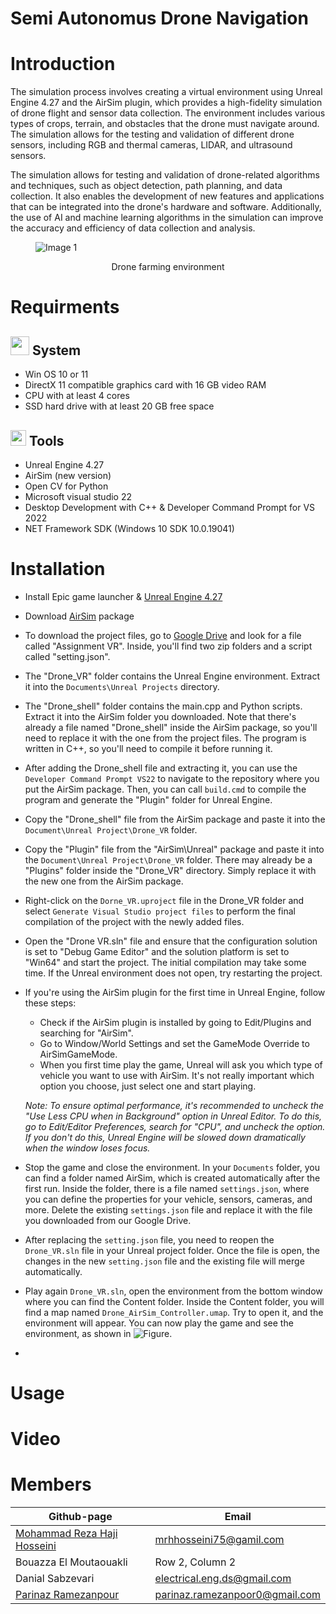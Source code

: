# Semi Autonomus Drone Navigation

Introduction
=============

The simulation process involves creating a virtual environment using Unreal Engine 4.27 and the AirSim plugin, which provides a high-fidelity simulation of drone flight and sensor data collection. The environment includes various types of crops, terrain, and obstacles that the drone must navigate around. The simulation allows for the testing and validation of different drone sensors, including RGB and thermal cameras, LIDAR, and ultrasound sensors.

The simulation allows for testing and validation of drone-related algorithms and techniques, such as object detection, path planning, and data collection. It also enables the development of new features and applications that can be integrated into the drone's hardware and software. Additionally, the use of AI and machine learning algorithms in the simulation can improve the accuracy and efficiency of data collection and analysis.

<figure>
  <img src="https://user-images.githubusercontent.com/80394968/224868977-cf1cd102-3fbf-4de7-96cc-528c55794761.png" alt="Image 1">
</figure>
<p align="center">
  Drone farming environment
</p>

Requirments
===========

<img src="https://user-images.githubusercontent.com/80394968/224969515-c77bdfe8-f115-4f14-bb31-0ca5ce6cbf19.png" width="30" /> System 
-------

* Win OS 10 or 11 
* DirectX 11 compatible graphics card with 16 GB video RAM
* CPU with at least 4 cores
* SSD hard drive with at least 20 GB free space 

<img src="https://user-images.githubusercontent.com/80394968/224971035-f404cb16-4c9c-437e-b70d-61cad87f9847.png" width="25" /> Tools
-----
* Unreal Engine 4.27
* AirSim (new version)
* Open CV for Python
* Microsoft visual studio 22 
* Desktop Development with C++ & Developer Command Prompt for VS 2022
* NET Framework SDK (Windows 10 SDK 10.0.19041)

Installation
=============
* Install Epic game launcher & [Unreal Engine 4.27](https://docs.unrealengine.com/4.27/en-US/Basics/InstallingUnrealEngine/)
* Download [AirSim](https://microsoft.github.io/AirSim/) package 
* To download the project files, go to [Google Drive](https://drive.google.com/drive/folders/1HEl6NDDz8kOuERAFpLMrJWBNcjAKZSu_?usp=share_link) and look for a file called "Assignment VR". Inside, you'll find two zip folders and a script called "setting.json".

* The "Drone_VR" folder contains the Unreal Engine environment. Extract it into the ``Documents\Unreal Projects`` directory.

* The "Drone_shell" folder contains the main.cpp and Python scripts. Extract it into the AirSim folder you downloaded. Note that there's already a file named "Drone_shell" inside the AirSim package, so you'll need to replace it with the one from the project files. The program is written in C++, so you'll need to compile it before running it.
 
* After adding the Drone_shell file and extracting it, you can use the ``Developer Command Prompt VS22`` to navigate to the repository where you put the AirSim package. Then, you can call ``build.cmd`` to compile the program and generate the "Plugin" folder for Unreal Engine.
* Copy the "Drone_shell" file from the AirSim package and paste it into the ``Document\Unreal Project\Drone_VR`` folder.
* Copy the "Plugin" file from the "AirSim\Unreal" package and paste it into the ``Document\Unreal Project\Drone_VR`` folder. There may already be a "Plugins" folder inside the "Drone_VR" directory. Simply replace it with the new one from the AirSim package.
* Right-click on the ``Dorne_VR.uproject`` file in the Drone_VR folder and select `Generate Visual Studio project files` to perform the final compilation of the project with the newly added files.
* Open the "Drone VR.sln" file and ensure that the configuration solution is set to "Debug Game Editor" and the solution platform is set to "Win64" and start the project. The initial compilation may take some time. If the Unreal environment does not open, try restarting the project.
* If you're using the AirSim plugin for the first time in Unreal Engine, follow these steps:
  * Check if the AirSim plugin is installed by going to Edit/Plugins and searching for "AirSim".
  * Go to Window/World Settings and set the GameMode Override to AirSimGameMode.
  * When you first time play the game, Unreal will ask you which type of vehicle you want to use with AirSim. It's not really important which option you choose, just select one and start playing.
  
  _Note: To ensure optimal performance, it's recommended to uncheck the "Use Less CPU when in Background" option in Unreal Editor. To do this, go to Edit/Editor Preferences, search for "CPU", and uncheck the option. If you don't do this, Unreal Engine will be slowed down dramatically when the window loses focus._

* Stop the game and close the environment. In your `Documents` folder, you can find a folder named AirSim, which is created automatically after the first run.
Inside the folder, there is a file named `settings.json`, where you can define the properties for your vehicle, sensors, cameras, and more.
Delete the existing `settings.json` file and replace it with the file you downloaded from our Google Drive.

* After replacing the `setting.json` file, you need to reopen the `Drone_VR.sln` file in your Unreal project folder. Once the file is open, the changes in the new `setting.json` file and the existing file will merge automatically.
* Play again `Drone_VR.sln`, open the environment from the bottom window where you can find the Content folder. Inside the Content folder, you will find a map named `Drone_AirSim_Controller.umap`. Try to open it, and the environment will appear. You can now play the game and see the environment, as shown in ![Figure](https://user-images.githubusercontent.com/80394968/224868977-cf1cd102-3fbf-4de7-96cc-528c55794761.png).
* 
Usage
=============

Video
=============

Members
=============
| Github-page | Email |
|------------------|------------------|
| [Mohammad Reza Haji Hosseini](https://github.com/mrhosseini75) | mrhhosseini75@gamil.com |
| Bouazza El Moutaouakli  | Row 2, Column 2 |
| Danial Sabzevari  | electrical.eng.ds@gmail.com |
| [Parinaz Ramezanpour](https://github.com/ParinazRmp)  | parinaz.ramezanpoor0@gmail.com |

